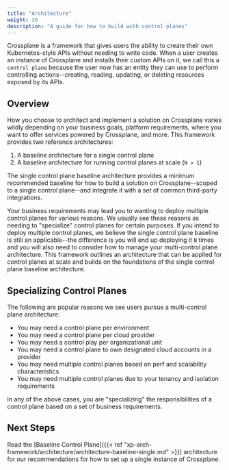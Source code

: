 ```yaml
---
title: "Architecture"
weight: 30
description: "A guide for how to build with control planes"
---
```


Crossplane is a framework that gives users the ability to create their own Kubernetes-style APIs without needing to write code. When a user creates an instance of Crossplane and installs their custom APIs on it, we call this a `control plane` because the user now has an entity they can use to perform controlling actions--creating, reading, updating, or deleting resources exposed by its APIs.

## Overview

How you choose to architect and implement a solution on Crossplane varies wildly depending on your business goals, platform requirements, where you want to offer services powered by Crossplane, and more. This framework provides two reference architectures:

1. A baseline architecture for a single control plane
2. A baseline architecture for running control planes at scale (`N > 1`)

The single control plane baseline architecture provides a minimum recommended baseline for how to build a solution on Crossplane--scoped to a single control plane--and integrate it with a set of common third-party integrations. 

Your business requirements may lead you to wanting to deploy multiple control planes for various reasons. We usually see these reasons as needing to "specialize" control planes for certain purposes. If you intend to deploy multiple control planes, we believe the single control plane baseline is still an applicable--the difference is you will end up deploying it `N` times and you will also need to consider how to manage your multi-control plane architecture. This framework outlines an architecture that can be applied for control planes at scale and builds on the foundations of the single control plane baseline architecture.

## Specializing Control Planes

The following are popular reasons we see users pursue a multi-control plane architecture:

- You may need a control plane per environment
- You may need a control plane per cloud provider
- You may need a control play per organizational unit
- You may need a control plane to own designated cloud accounts in a provider
- You may need multiple control planes based on perf and scalability characteristics
- You may need multiple control planes due to your tenancy and isolation requirements

In any of the above cases, you are "specializing" the responsibilities of a control plane based on a set of business requirements.

## Next Steps

Read the [Baseline Control Plane]({{< ref "xp-arch-framework/architecture/architecture-baseline-single.md" >}}) architecture for our recommendations for how to set up a single instance of Crossplane.